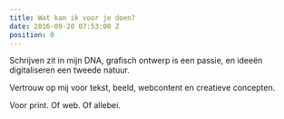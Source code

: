 ```yaml
---
title: Wat kan ik voor je doen?
date: 2016-09-20 07:53:00 Z
position: 0
---
```


Schrijven zit in mijn DNA, grafisch ontwerp is een passie, en ideeën digitaliseren een tweede natuur. 

Vertrouw op mij voor tekst, beeld, webcontent en creatieve concepten. 

Voor print. Of web. Of allebei.